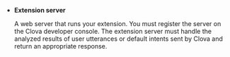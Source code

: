 ﻿* **Extension server**

  A web server that runs your extension. You must register the server on the Clova developer console. The extension server must handle the analyzed results of user utterances or default intents sent by Clova and return an appropriate response.
